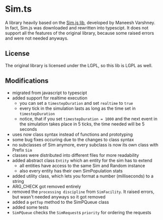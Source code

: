 # Sim.ts

A library heavily based on the [Sim.js lib](https://simjs.z5.web.core.windows.net/), developed by Maneesh Varshney. In fact, Sim.js was downloaded and rewritten into typescipt. It does not support all the features of the original library, because some raised errors and were not needed anyways.

## License

The original library is licensed under the LGPL, so this lib is LGPL as well.

## Modifications
- migrated from javascript to typescipt
- added support for realtime execution
  - you can set a `timestepDuration` and set `realtime` to `true`
  - every tick in the simulation lasts as long as the time set in `timestepDuration`
  - notice, that if you set `timestepDuration = 1000` and the next event in the simulation takes place in 5 ticks, the time needed will be 5 seconds
- uses now class syntax instead of functions and prototyping
- some bug fixes occuring due to the changes to class syntax
- no subclasses of Sim anymore, every subclass is now its own class with Prefix `Sim`
- classes were distributed into different files for more readability
- added abstract class `Entity` which an entity for the sim has to extend
  - all entities have access to the same Sim and Random instance
  - also every entity has their own SimPopulation stats
- added utility class, which lets you format a number (milliseconds) to a string
- ARG_CHECK got removed entirely
- removed the `processing discipline` from `SimFacility`. It raised errors, but wasn't needed anyways so it got removed
- added a `getTop` method to the SimPQueue class
- added some tests
- `SimPQueue` checks the `SimRequest`s `priority` for ordering the requests

